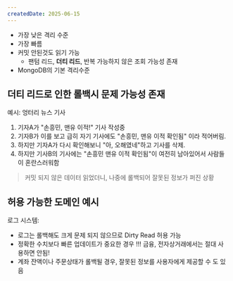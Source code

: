 ```yaml
---
createdDate: 2025-06-15
---
```

- 가장 낮은 격리 수준
- 가장 빠름
- 커밋 안된것도 읽기 가능
	- 팬텀 리드, **더티 리드**, 반복 가능하지 않은 조회 가능성 존재
- MongoDB의 기본 격리수준

## 더티 리드로 인한 롤백시 문제 가능성 존재
예시: 엉터리 뉴스 기사
1. 기자A가 "손흥민, 맨유 이적!" 기사 작성중
2. 기자B가 이를 보고 급히 자기 기사에도 "손흥민, 맨유 이적 확인됨" 이라 적어버림.
3. 하지만 기자A가 다시 확인해보니 "아, 오해였네"하고 기사를 삭제.
4. 하지만 기사B의 기사에는 "손흥민 맨유 이적 확인됨"이 여전히 남아있어서 사람들이 혼란스러워함
> 커밋 되지 않은 데이터 읽었더니, 나중에 롤백되어 잘못된 정보가 퍼진 상황
## 허용 가능한 도메인 예시
로그 시스템:
- 로그는 롤백해도 크게 문제 되지 않으므로 Dirty Read 허용 가능
- 정확한 수치보다 빠른 업데이트가 중요한 경우
!!! 금융, 전자상거래에서는 절대 사용하면 안됨!
- 계좌 잔액이나 주문상태가 롤백될 경우, 잘못된 정보를 사용자에게 제공할 수 도 있음